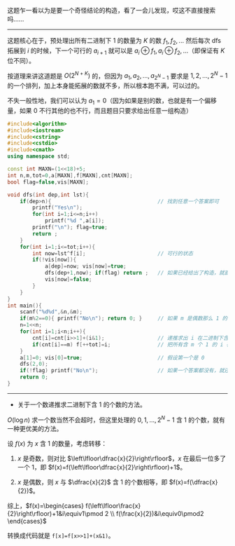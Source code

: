 这题乍一看以为是要一个奇怪结论的构造，看了一会儿发现，哎这不直接搜索吗……

---

这题核心在于，预处理出所有二进制下 $1$ 的数量为 $K$ 的数 $f_1,f_2,...$ 然后每次 dfs 拓展到 $i$ 的时候，下一个可行的 $a_{i+1}$ 就可以是 $a_i\oplus f_1,a_i\oplus f_2,...$（即保证有 $K$ 位不同）。

按道理来讲这道题是 $O(2^{N+K})$ 的，但因为 $a_1,a_2,...,a_{2^N-1}$ 要求是 $1,2,...,2^N-1$ 的一个排列，加上本身能拓展的数就不多，所以根本跑不满，可以过的。

不失一般性地，我们可以认为 $a_1=0$（因为如果是别的数，也就是有一个偏移量，如果 $0$ 不行其他的也不行，而且题目只要求给出任意一组构造）

```cpp
#include<algorithm>
#include<iostream>
#include<cstring>
#include<cstdio>
#include<cmath>
using namespace std;

const int MAXN=(1<<18)+5;
int n,m,tot=0,a[MAXN],f[MAXN],cnt[MAXN];
bool flag=false,vis[MAXN];

void dfs(int dep,int lst){
	if(dep>n){									// 找到任意一个答案即可 
		printf("Yes\n");
		for(int i=1;i<=n;i++)
			printf("%d ",a[i]);
		printf("\n"); flag=true;
		return ;
	}
	for(int i=1;i<=tot;i++){
		int now=lst^f[i];						// 可行的状态 
		if(!vis[now]){
			a[dep]=now; vis[now]=true;
			dfs(dep+1,now); if(flag) return ;	// 如果已经给出了构造，就直接退出所以的递归 
			vis[now]=false;
		}
	}
}
int main(){
	scanf("%d%d",&n,&m);
	if(m%2==0){ printf("No\n"); return 0; }		// 如果 m 是偶数那么 1 的个数的奇偶性就不会变了，从而不可能构造 
	n=1<<n;
	for(int i=1;i<n;i++){
		cnt[i]=cnt[i>>1]+(i&1);					// 递推求出 i 在二进制下含有多少个 1 
		if(cnt[i]==m) f[++tot]=i;				// 把所有含 m 个 1 的 i 存起来 
	}
	a[1]=0; vis[0]=true;						// 假设第一个是 0 
	dfs(2,0);
	if(!flag) printf("No\n");					// 如果一个答案都没有，就还是说明构造不了 
	return 0;
}
```

---

- 关于一个数递推求二进制下含 $1$ 的个数的方法。

$O(\log n)$ 求一个数当然不会超时，但这里处理的 $0,1,...,2^N-1$ 含 $1$ 的个数，就有一种更优美的方法。

设 $f(x)$ 为 $x$ 含 $1$ 的数量，考虑转移：

1. $x$ 是奇数，则对比 $\left\lfloor\dfrac{x}{2}\right\rfloor$，$x$ 在最后一位多了一个 $1$，即 $f(x)=f(\left\lfloor\dfrac{x}{2}\right\rfloor)+1$。

1. $x$ 是偶数，则 $x$ 与 $\dfrac{x}{2}$ 含 $1$ 的个数相等，即 $f(x)=f(\dfrac{x}{2})$。

综上，$f(x)=\begin{cases} f(\left\lfloor\frac{x}{2}\right\rfloor)+1&i\equiv1\pmod 2 \\ f(\frac{x}{2})&i\equiv0\pmod2 \end{cases}$

转换成代码就是 `f[x]=f[x>>1]+(x&1)`。